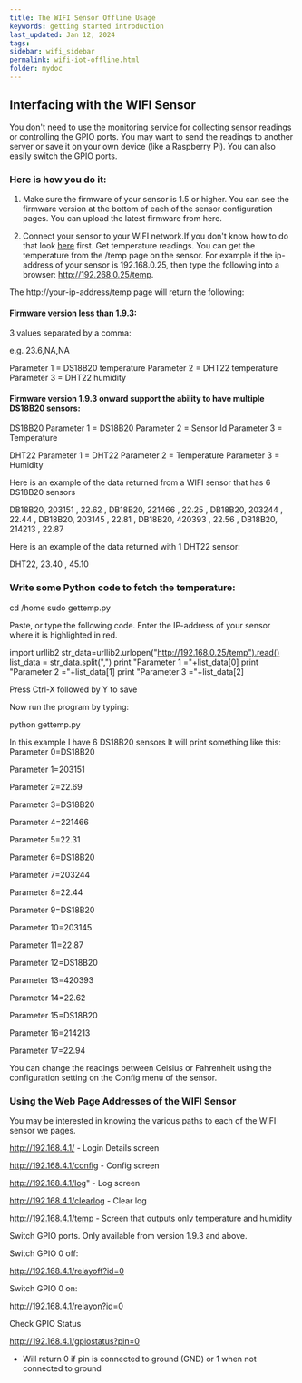 ```yaml
---
title: The WIFI Sensor Offline Usage
keywords: getting started introduction
last_updated: Jan 12, 2024
tags:
sidebar: wifi_sidebar
permalink: wifi-iot-offline.html
folder: mydoc
---
```


## Interfacing with the WIFI Sensor
You don't need to use the monitoring service for collecting sensor readings or controlling the GPIO ports. You may want to send the readings to another server or save it on your own device (like a Raspberry Pi). You can also easily switch the GPIO ports.

### Here is how you do it:

1. Make sure the firmware of your sensor is 1.5 or higher. You can see the firmware version at the bottom of each of the sensor configuration pages. You can upload the latest firmware from here.

2. Connect your sensor to your WIFI network.If you don't know how to do that look [here](/wifi-iot-setup.html) first.
Get temperature readings.
You can get the temperature from the /temp page on the sensor. For example if the ip-address of your sensor is 192.168.0.25, then type the following into a browser: http://192.268.0.25/temp.

The http://your-ip-address/temp page will return the following:


#### Firmware version less than 1.9.3:

3 values separated by a comma:

e.g. 23.6,NA,NA

Parameter 1 = DS18B20 temperature
Parameter 2 = DHT22 temperature
Parameter 3 = DHT22 humidity

#### Firmware version 1.9.3 onward support the ability to have multiple DS18B20 sensors:

DS18B20
Parameter 1 = DS18B20
Parameter 2 = Sensor Id
Parameter 3 = Temperature

DHT22
Parameter 1 = DHT22
Parameter 2 = Temperature
Parameter 3 = Humidity

Here is an example of the data returned from a WIFI sensor that has 6 DS18B20 sensors

DB18B20, 203151 , 22.62 , DB18B20, 221466 , 22.25 , DB18B20, 203244 , 22.44 , DB18B20, 203145 , 22.81 , DB18B20, 420393 , 22.56 , DB18B20, 214213 , 22.87

Here is an example of the data returned with 1 DHT22 sensor:

DHT22, 23.40 , 45.10

### Write some Python code to fetch the temperature:

cd /home
sudo gettemp.py

Paste, or type the following code. Enter the IP-address of your sensor where it is highlighted in red.

import urllib2
str_data=urllib2.urlopen("http://192.168.0.25/temp").read()
list_data = str_data.split(",")
print "Parameter 1 ="+list_data[0]
print "Parameter 2 ="+list_data[1]
print "Parameter 3 ="+list_data[2]

Press Ctrl-X followed by Y to save

Now run the program by typing:

python gettemp.py


In this example I have 6 DS18B20 sensors  It will print something like this:
Parameter 0=DS18B20

Parameter 1=203151

Parameter 2=22.69

Parameter 3=DS18B20

Parameter 4=221466

Parameter 5=22.31

Parameter 6=DS18B20

Parameter 7=203244

Parameter 8=22.44

Parameter 9=DS18B20

Parameter 10=203145

Parameter 11=22.87

Parameter 12=DS18B20

Parameter 13=420393

Parameter 14=22.62

Parameter 15=DS18B20

Parameter 16=214213

Parameter 17=22.94


You can change the readings  between Celsius or Fahrenheit using the configuration setting on the Config menu of the sensor.

### Using the Web Page Addresses of the WIFI Sensor

You may be interested in knowing the various paths to each of the WIFI sensor we pages.

http://192.168.4.1/ - Login Details screen

http://192.168.4.1/config - Config screen

http://192.168.4.1/log" - Log screen

http://192.168.4.1/clearlog - Clear log

http://192.168.4.1/temp - Screen that outputs only temperature and humidity

Switch GPIO ports.
Only available from version 1.9.3 and above.

Switch GPIO 0 off:

http://192.168.4.1/relayoff?id=0



Switch GPIO 0 on:

http://192.168.4.1/relayon?id=0



Check GPIO Status

http://192.168.4.1/gpiostatus?pin=0

 - Will return 0 if pin is connected to ground (GND) or 1 when not connected to ground